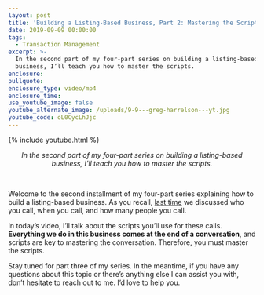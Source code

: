 ```yaml
---
layout: post
title: 'Building a Listing-Based Business, Part 2: Mastering the Scripts'
date: 2019-09-09 00:00:00
tags:
  - Transaction Management
excerpt: >-
  In the second part of my four-part series on building a listing-based
  business, I’ll teach you how to master the scripts.
enclosure:
pullquote:
enclosure_type: video/mp4
enclosure_time:
use_youtube_image: false
youtube_alternate_image: /uploads/9-9---greg-harrelson---yt.jpg
youtube_code: oL0CycLhJjc
---
```


{% include youtube.html %}

<center><em>In the second part of my four-part series on building a listing-based business, I&rsquo;ll teach you how to master the scripts.</em></center>

&nbsp;

Welcome to the second installment of my four-part series explaining how to build a listing-based business. As you recall, <u><a target="_blank" href="https://agentgrowthstrategies.com/whats-your-path-to-building-a-real-estate-business.html">last time</a></u> we discussed who you call, when you call, and how many people you call.

In today’s video, I’ll talk about the scripts you’ll use for these calls. **Everything we do in this business comes at the end of a conversation**, and scripts are key to mastering the conversation. Therefore, you must master the scripts.&nbsp;

Stay tuned for part three of my series. In the meantime, if you have any questions about this topic or there’s anything else I can assist you with, don’t hesitate to reach out to me. I’d love to help you.